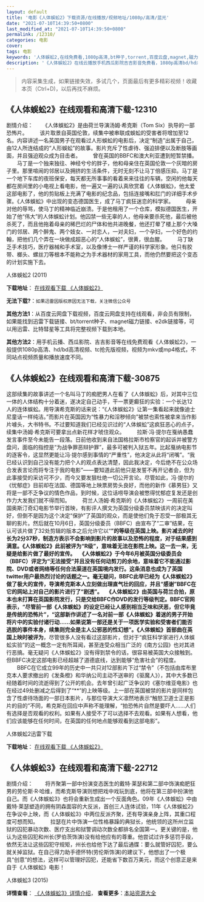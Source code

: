 ```yaml
---
layout: default
title: '电影《人体蜈蚣2》下载资源/在线播放/视频地址/1080p/高清/蓝光'
date: "2021-07-10T14:39:50+0800"
last_modified_at: "2021-07-10T14:39:50+0800"
permalink: /12310/
categories: 电影
cover:
tags: 电影
keywords: '人体蜈蚣2,在线免费看,1080p高清,bt种子,torrent,百度云盘,magnet,磁力链,迅雷下载资源'
description: '《人体蜈蚣2》在线云播放手机西瓜影院吉吉影音免费看，1080p高清bd/hd未删减完整版和tc抢先枪版，mkv/mp4格式，附带bt/torrent种子、magnet/磁力链、百度云盘、网盘资源迅雷下载链接'
---
```


>内容采集生成，如果链接失效，多试几个，页面最后有更多精彩视频！收藏本页（Ctrl+D)，以后再找不麻烦。


## 《人体蜈蚣2》在线观看和高清下载-12310

剧情介绍： 　　《人体蜈蚣2》是由荷兰导演汤姆·希克斯（Tom Six）执导的一部恐怖片。 　　该片取景自英国伦敦，续集中被串联成蜈蚣的受害者将增加至12名。内容讲述一名英国男子在观看过人形蜈蚣的电影后，决定“制造”出属于自己，由12人所连结成的“人形蜈蚣”的故事。影片充斥了性虐待、强迫排便以及断肢等画面，并且强迫观众成为目击者。 　　曾在英国的BBFC和澳大利亚遭到短暂禁播。 　　马丁是一个独来独往、神经兮兮的胖子，他和母亲住在英国伦敦一个灰暗的房子里。那里喧闹的邻居以及拥挤的生活条件，无时无刻不让马丁倍感压抑。马丁是一个地下车库的夜班保安，每天都无所事事的看着来来往往的车辆，空闲的他每天都在房间里的小电视上看电影，他一遍又一遍的认真欣赏着《人体蜈蚣》，他太爱这部电影了，他的剪贴板上充满了电影的纪念品，包括连接嘴和肛门的详细手术步骤。《人体蜈蚣》中出现的变态德国医生，成了马丁疯狂迷恋的科学家。 　　母亲对他的辱骂，使马丁的精神临近崩溃。于是他租用了一个仓库，模拟德国医生，开始了他“伟大”的人体蜈蚣计划。他囚禁一些无辜的人，他母亲要杀死他，最后被他杀死了，而且他拖着母亲的稀巴烂的尸体和他共进晚餐，他还打晕了楼上那个大嗓门的邻居、两个醉鬼、两个妓女、一对恋人，一对夫妇，一个孕妇，一个好色的约翰，把他们几个弄在一块做成超恶心的“人体蜈蚣”，很黄，很血腥。 　　马丁缺乏手术技巧，医疗器械和手术室，以及像博士一样严谨的科学家形象。他只有胶带、榔头、螺丝刀等根本不能称之为手术器材的家用工具，而他仍然要把这个变态的计划实施下去。


人体蜈蚣2 (2011)

**下载地址**： [在线观看下载 《人体蜈蚣2》](https://www.btbtdy.me/btdy/dy7057.html) 


**无法下载?**：`如果迅雷因版权原因无法下载，关注微信公众号 `

**其他方法1**：从百度云网盘下载视频，百度云网盘支持在线观看，非会员有限制，如果能找到迅雷下载链接、bt/torrent种子、magnet磁力链接、e2dk链接等，可以用迅雷、比特彗星等工具将完整视频下载到本地。

**其他方法2**：用手机云播、西瓜影院、吉吉影音等在线免费观看《人体蜈蚣2》，一般提供1080p高清、hd/bd高清视频、tc抢先版视频，视频为mkv或mp4格式，不同站点视频质量和播放速度不同。


## 《人体蜈蚣2》在线观看和高清下载-30875

这部续集的故事讲述一个名叫马丁的痴肥男人在看了《人体蜈蚣》后，对其中三位一体的人体结构十分着迷，遂决定自己动手，干一票更癫狂的实验：一个长达12人的连体蜈蚣。用导演希克斯的话来说：“《人体蜈蚣2》让第一集看起来就像迪士尼童话一样纯洁。&rdquo;而影片在英国因为“性暴力和淫秽倾向”被禁也索性被拿来当作影片噱头，大书特书。不过要知道我们已经见识过的“人体蜈蚣”这疯狂恶心的点子，续集中汤姆·希克斯可要拿出点新花样才唬住观众。 　　拉斯·冯&middot;提尔在戛纳愚蠢发言事件至今未能告一段落。日前他收到来自法国格拉斯市检察官的起诉并被警方盘问，面临的指控是“为战争罪恶辩护罪”，最多可被判入狱五年。比起戛纳电影节的逐客令，这显然更能让冯&middot;提尔感到事情的&ldquo;严重性&rdquo;，他决定从此将&ldquo;闭嘴”。&ldquo;我已经认识到自己没有能力把个人的观点表达清楚，因此我决定，今后绝不在公众场合发表言论而将专注于我的电影&rdquo;——要知道此前他只是发誓不再开记者会，但为此事接受的采访可不少，而今又要发狠杜绝一切公开言论。尽管如此，冯&middot;提尔的《忧郁症》目前却在法国、德国等地上映票房势头良好，而他的新作《慕男狂》又将是一部不乏争议的情色作品，到时候，这位话唠导演会被憋得忧郁症复发还是创作力大发我们就不得而知。 　　荷兰人汤姆&middot;希克斯的《人体蜈蚣2》一周前在美国奥斯汀奇幻电影节举行首映，有影评人撰文为英国分级委员禁映该片的决定叫好，但倒不是因为这个决定&ldquo;保护”了英国的观众，而是使他们免于忍受一部极其无聊的影片。然后就在10月6日，英国分级委员（BBFC）由宣布了&ldquo;二审”结果，在认可该片做了32处剪辑的版本之后允许它以“**”的等级在英国上映。影片减去的时长为2分37秒，制造方表示不会影响到影片的故事以及恐怖的程度，对于结果感到满意。《人体蜈蚣2》此前被评为“R级&rdquo;，意味着无法在影院上映。这一去一来，无疑是给影片做了最好的宣传。 　《人体蜈蚣2》于今年6月被英国分级委员会（BBFC）评定为“无法接受”并且没有任何动剪刀的余地，意味着它不能通过影院、DVD或者网络等任何合法渠道在英国境内发行。这条消息也成为了英国twitter用户最热烈讨论的话题之一。毫无疑问，BBFC此举已经为《人体蜈蚣2》做了极大的宣传，导演希克斯本人立刻做出理直气壮的回应，并且“感谢”BBFC在它的网站上对自己的影片进行了&ldquo;剧透&rdquo;。 　《人体蜈蚣2》由英国与荷兰合拍，原本也未打算在英国影院发行，只是交给BBFC作DVD的发行等级判定。BBFC官网表示，&ldquo;尽管前一部《人体蜈蚣》的设定已经让人感到相当乏味和厌恶，但它毕竟是传统的恐怖片”，&ldquo;这部新作讲述了一名对前一部《人体蜈蚣》着迷的男子开始将片中的实验付诸行动&hellip;…如果说第一部还是关于一项医学实验和受害者们能否逃脱的事件本身，续集则完全是主人公邪恶的性幻想&rdquo;。《人体蜈蚣》首部曲在英国上映时被评为**，尽管很多人没有看过这部影片，但对于“疯狂科学家进行人体蜈蚣实验&rdquo;的这一概念一定有所耳闻，甚至连受众相当广泛的《南方公园》也对其进行恶搞。毫无疑问《人体蜈蚣2》没有得到禁令的话，很容易被英国大众接触到。但BBFC决定这部电影已经超越了道德底线，达到能够“危害社会”的程度。 　　BBFC在它成立99年的历史中一共只对12部影片下过&ldquo;禁令”（不包括由库布里克本人要求撤出的《发条橙》和华纳公司主动不送审的《驱魔人》），其中大多数已经随着时间的流逝得到了公开的机会。去年曾引起广泛争议的《塞尔维亚电影》也在经过49处删减之后得到了“**”的上映等级。上一部在英国被禁的影片是同样包含了性虐待场面的一部日本影片，与那位导演大义凛然地表示“触怒卫道士正是影片的目的&rdquo;不同，希克斯在回应中声称不能理解，&ldquo;拍恐怖片自然是要吓人……人们有选择是否观看的权利。如果有人接受不了可以选择不去观看。如果有人想看，他们应该能够在任何时间，在英国的任何地点能够观看到这部电影&rdquo;。&nbsp;


人体蜈蚣2迅雷下载

**下载地址**： [在线观看下载 《人体蜈蚣2》](https://www.993dy.com//vod-detail-id-17895.html) 


## 《人体蜈蚣3》在线观看和高清下载-22712

剧情介绍： 　　将齐聚第一部中扮演变态医生的戴特·莱瑟和第二部中饰演痴肥狂男的劳伦斯·R·哈维，而希克斯导演则想把戏中戏玩到底，他将在第三部中扮演他自己。而《人体蜈蚣3》也将会重新生成出一个反面角色。09年《人体蜈蚣》中由戴特·莱瑟塑造的拥有阴森面容的大反派，首创三人连体试验，11年《人体蜈蚣2》在争议中上映，而《人体蜈蚣3》中两位反派齐聚，还有导演亲身上阵，其重口程度可想而知。 　　拉瑟在片中饰演一位性格暴躁的典狱长，他统领的这所州立监狱的囚犯暴动次数、医疗支出和狱警调动次数全都排名全国第一。更关键的是，他认为这些囚犯和州长(罗伯茨饰演)没有给他应有的尊重。他尝试过许多惩罚手段，依然无法让这些囚犯守规矩，州长也给他下达了最后通牒：要么就管好囚犯，要么就关掉监狱。在自己得力助手德怀特(劳伦斯饰演)的建议下，他想出了一个极具“创意”的想法，这样可以管理好囚犯，还能省下数百万美元，而这个创意正是来自于《人体蜈蚣》电影！


人体蜈蚣3 (2015)

**详情查看**： [《人体蜈蚣3》详情介绍](/movie/22712/)， **查看更多**：[本站资源大全](/movie/t/all/)

